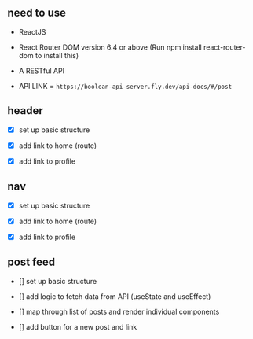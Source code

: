 ## need to use

- ReactJS
- React Router DOM version 6.4 or above (Run npm install react-router-dom to install this)
- A RESTful API

- API LINK = `https://boolean-api-server.fly.dev/api-docs/#/post`


## header

- [x] set up basic structure

- [x] add link to home (route)

- [x] add link to profile


## nav

- [x] set up basic structure

- [x] add link to home (route)

- [x] add link to profile

## post feed

- [] set up basic structure

- [] add logic to fetch data from API (useState and useEffect)

- [] map through list of posts and render individual components

- [] add button for a new post and link